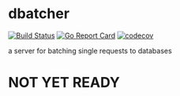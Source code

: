 # dbatcher

[![Build Status](https://app.travis-ci.com/edwvee/dbatcher.svg?branch=main)](https://app.travis-ci.com/edwvee/dbatcher)
[![Go Report Card](https://goreportcard.com/badge/github.com/edwvee/dbatcher)](https://goreportcard.com/report/github.com/edwvee/dbatcher)
[![codecov](https://codecov.io/gh/edwvee/dbatcher/branch/main/graph/badge.svg)](https://codecov.io/gh/edwvee/dbatcher/)

a server for batching single requests to databases

# NOT YET READY
